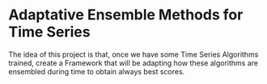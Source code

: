 # Adaptative Ensemble Methods for Time Series

The idea of this project is that, once we have some Time Series Algorithms trained, create a Framework that will be adapting how these algorithms are ensembled during time to obtain always best scores.




